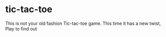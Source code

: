 # tic-tac-toe
This is not your old fashion Tic-tac-toe game. This time it has a new twist, Play to find out 
